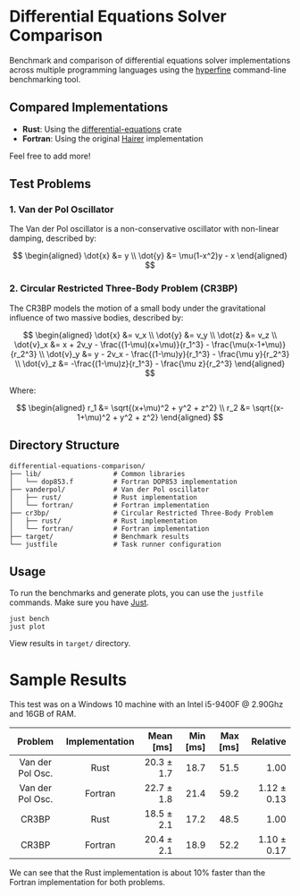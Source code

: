 # Differential Equations Solver Comparison

Benchmark and comparison of differential equations solver implementations across multiple programming languages using the [hyperfine](https://github.com/sharkdp/hyperfine) command-line benchmarking tool.

## Compared Implementations

- **Rust**: Using the [differential-equations](https://github.com/Ryan-D-Gast/differential-equations) crate
- **Fortran**: Using the original [Hairer](https://www.unige.ch/~hairer/software.html) implementation

Feel free to add more!

## Test Problems

### 1. Van der Pol Oscillator

The Van der Pol oscillator is a non-conservative oscillator with non-linear damping, described by:

$$
\begin{aligned}
\dot{x} &= y \\
\dot{y} &= \mu(1-x^2)y - x
\end{aligned}
$$

### 2. Circular Restricted Three-Body Problem (CR3BP)

The CR3BP models the motion of a small body under the gravitational influence of two massive bodies, described by:

$$
\begin{aligned}
\dot{x} &= v_x \\
\dot{y} &= v_y \\
\dot{z} &= v_z \\
\dot{v}_x &= x + 2v_y - \frac{(1-\mu)(x+\mu)}{r_1^3} - \frac{\mu(x-1+\mu)}{r_2^3} \\
\dot{v}_y &= y - 2v_x - \frac{(1-\mu)y}{r_1^3} - \frac{\mu y}{r_2^3} \\
\dot{v}_z &= -\frac{(1-\mu)z}{r_1^3} - \frac{\mu z}{r_2^3}
\end{aligned}
$$

Where:

$$
\begin{aligned}
r_1 &= \sqrt{(x+\mu)^2 + y^2 + z^2} \\
r_2 &= \sqrt{(x-1+\mu)^2 + y^2 + z^2}
\end{aligned}
$$

## Directory Structure

```
differential-equations-comparison/
├── lib/                  # Common libraries
│   └── dop853.f          # Fortran DOP853 implementation
├── vanderpol/            # Van der Pol oscillator
│   ├── rust/             # Rust implementation
│   └── fortran/          # Fortran implementation
├── cr3bp/                # Circular Restricted Three-Body Problem
│   ├── rust/             # Rust implementation
│   └── fortran/          # Fortran implementation
├── target/               # Benchmark results
└── justfile              # Task runner configuration
```

## Usage

To run the benchmarks and generate plots, you can use the `justfile` commands. Make sure you have [Just](https://github.com/casey/just).

```
just bench
just plot
```

View results in `target/` directory.

# Sample Results

This test was on a Windows 10 machine with an Intel i5-9400F @ 2.90Ghz and 16GB of RAM.

| Problem | Implementation | Mean [ms] | Min [ms] | Max [ms] | Relative |
| :---: |:---:|---:|---:|---:|---:|
| Van der Pol Osc. | Rust | 20.3 ± 1.7 | 18.7 | 51.5 | 1.00 |
| Van der Pol Osc. | Fortran | 22.7 ± 1.8 | 21.4 | 59.2 | 1.12 ± 0.13 |
| CR3BP | Rust | 18.5 ± 2.1 | 17.2 | 48.5 | 1.00 |
| CR3BP | Fortran | 20.4 ± 2.1 | 18.9 | 52.2 | 1.10 ± 0.17 |

We can see that the Rust implementation is about 10% faster than the Fortran implementation for both problems.
